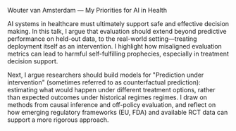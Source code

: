 Wouter van Amsterdam — My Priorities for AI in Health

AI systems in healthcare must ultimately support safe and effective decision making. In this talk, I argue that evaluation should extend beyond predictive performance on held-out data, to the real-world setting—treating deployment itself as an intervention. I highlight how misaligned evaluation metrics can lead to harmful self-fulfilling prophecies, especially in treatment decision support.

Next, I argue researchers should build models for "Prediction under intervention" (sometimes referred to as counterfactual prediction): estimating what would happen under different treatment options, rather than expected outcomes under historical regimes regimes. I draw on methods from causal inference and off-policy evaluation, and reflect on how emerging regulatory frameworks (EU, FDA) and available RCT data can support a more rigorous approach.
